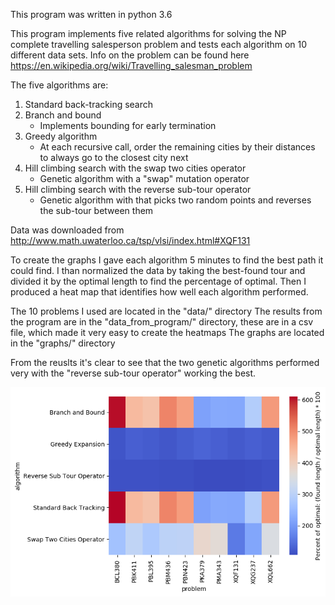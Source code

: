 This program was written in python 3.6

This program implements five related algorithms for solving the NP complete travelling salesperson problem and tests each algorithm on 10 different data sets. Info on the problem can be found here https://en.wikipedia.org/wiki/Travelling_salesman_problem

The five algorithms are:

1) Standard back-tracking search
2) Branch and bound
    - Implements bounding for early termination
3) Greedy algorithm
    - At each recursive call, order the remaining cities by their distances to always go to the closest city next
4) Hill climbing search with the swap two cities operator
    - Genetic algorithm with a "swap" mutation operator
5) Hill climbing search with the reverse sub-tour operator
    - Genetic algorithm with that picks two random points and reverses the sub-tour between them

Data was downloaded from http://www.math.uwaterloo.ca/tsp/vlsi/index.html#XQF131

To create the graphs I gave each algorithm 5 minutes to find the best path it could find.
I than normalized the data by taking the best-found tour and divided it by the optimal length
to find the percentage of optimal. Then I produced a heat map that identifies how well each
algorithm performed.

The 10 problems I used are located in the "data/" directory
The results from the program are in the "data_from_program/" directory, these are in a csv file, which made it very easy to create the heatmaps
The graphs are located in the "graphs/" directory

From the reuslts it's clear to see that the two genetic algorithms performed very with the "reverse sub-tour operator" working the best.

![GitHub Logo](/graphs/Five_algorithm_Heatmap.png)